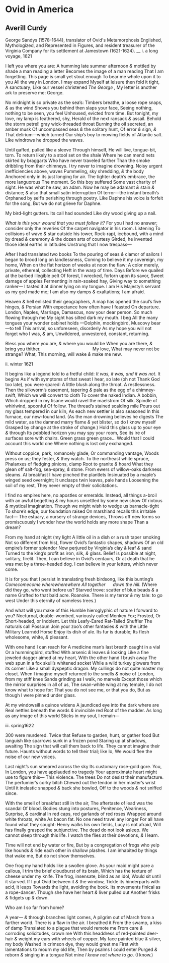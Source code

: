 # Ovid in America
## Averill Curdy
George Sandys (1578-1644), translator of Ovid's Metamorphosis Englished,
Mythologized, and Represented in Figures, and resident treasurer of the
Virginia Company for its settlement at Jamestown (1621-1624).
__
i. a long voyage, 1621

I left you where you are:
A humming late summer afternoon
 _&_ mottled by shade a man reading a letter
Becomes the image of a man reading
That I am forgetting.
This page is small yet stout enough
To bear me whole upon it to you
All the way in London. I may expand
Myself at leisure then fold it tight,
A sanctuary;
Like our vessel christened _The George_ ,
My letter is another ark to preserve me: George.

No midnight is so private as the sea’s:
Timbers breathe, a loose rope snaps, _&_ as the wind
Shoves you behind then slaps your face,
Seeing nothing, nothing to be seen, you feel
Unhoused, evicted from time.
But tonight, my love, my lamp is feathered, shy,
Herald of the next ransack _&_ assail.
Behold the storm petrel! gray wick-threaded throat
Burning the oil secreted, an amber musk
Of uncompassed seas _&_ the solitary hunt,
Of error _&_ sign, _&_
That delirium—which turned
Our ship’s boy to mowing fields of Atlantic salt.
Like windrows he dropped the waves.

Until gaffed, pulled like a sleeve
Through himself,
He will live, tongue-bit, torn.
To return likely to a stool set on the shale
Where he can mend nets skirted by braggarts
Who have never traveled farther
Than the smoke dribbling from their chimneys.
I try never to imagine drowning.
Noisy urgent inefficiencies above, waves
Pummeling, sky shredding, _&_ the body
Anchored only in its just longing for air.
The tighter death’s embrace, the more languorous
The moment. So this boy suffered
Some vast charity of sight.
He was what he saw, an adam.
Now he may be adamant _&_ stain _&_ distance;
_&_ also that small satin interruption
Of terror—the instant breath’s
Orphaned by self’s perishing through poetry.
Like Daphne his voice is forfeit for the song,
But we do not grieve for Daphne.

My bird-light gutters.
Its call had sounded
Like dry wood giving up a nail.

 _What is this your wound that you must follow it?_
For you I had no answer; consider only the reveries
Of the carpet navigator in his room. Listening
To collisions of wave _&_ star outside his tower,
Rock-rapt, icebound, with a mind by dread
_&_ ceremony _&_ the dozen arts of courtesy
Girded, he invented those ideal earths in latitudes
Unstrung that I now trespass—

After I had translated two books
To the pouring of seas _&_ clamor of sailors
I began to brood long on landlessness,
Coming to believe it my sovereign, my home,
When on the flat horizon of weeks at noon the flaw:
A color merely, private, ethereal, collecting
Heft in the warp of time. Days
Before we quailed at the barbed illegible pelt
Of forest, I wrecked, forlorn upon its savor,
Sweet damage of apples
Fermenting in rain-soaked hay,
Giving way to something ranker—
I tasted it at dinner lying on my tongue.
I am His Majesty’s servant as my god made me;
I am also my damps _&_ exaltations; I am afraid.

Heaven _&_ hell enlisted their geographers,
A map has opened the soul’s five hinges, _&_ Persian
With expectance how often have I feasted
On departure. London, Naples,
Marriage, Damascus, now your dear person.
So much flowing through me
My sight has silted dark my mouth. I beg
All the many tongues your wonder cabinet holds
—Dolphin, mockingbird, Muscovy bear—to tell
This arrival, so unforeseen, disorderly
As my hope you will not forget who I was, _&_ am,
Unwildered, unwestered, constant, returning.

Bless you where you are, _&_ where you would be
When you are there, _&_ bring you thither.
                                         My love,
What may never not be strange? What,
This morning, will wake _&_ make me new.


ii. winter 1621


It begins like a legend told to a fretful child:
 _It was, it was, and it was not_. It begins
As if with symptoms of that sweat
I hear, so late (oh not
Thank God too late), you were spared:
A little blush along the throat. A restlessness.
Then the silkworm’s casement, tapering
_&_ pale as the egg of a chimney-swift,
Which we will convert to cloth
To cover the naked Indian. A bobbin,
Which dropped in my tisane would ravel the maelstrom
Of silk. Spindle of whirlwind, spoonful
Of follow. The thread’s stained scalding mile
Pours out my glass tempered in our kiln,
As each new settler is also seasoned
In this furnace, our new-found land.
(As the man drowning believes he digests
The mild water, as the damned marry flame
 _&_ yet blister, so do I know myself
Grasped by change at the stroke of change.)
Hold this glass up to your eye _&_ through
Its pebbled horizon you may spy your room,
See its ire of surfaces sore with chairs.
Green grass green grace...
Would that I could account this world one
Where nothing is lost only exchanged.

Without coppice, park, romancely glade,
Or commanding vantage,
Woods press on us; they fester,
_&_ they watch. To the northeast white spruce,
Phalanxes of fledging pinions, clamp
Root to granite _&_ hoard
What they glean off salt-fog, sea-spray, _&_ stone.
From ewers of willow-oaks darkness steams.
At breakfast I have pinched the plantlets
Insinuated by a maple’s winged seed overnight;
It unclasps twin leaves, pale hands
Loosening the soil of my rest,
They never empty of their solicitations.

I find no empires here, no apostles or emeralds.
Instead, all things a-broil with an awful begetting
 _&_ my hours unsettled by some new show
Of riotous _&_ mystical imagination.
Though we might wish to wedge us barnacle-tight
To shore’s edge, our foundation raised
On marshland recalls this irritable fact—
The estuary, a nursery of strange devices,
Throws off new forms so promiscuously
I wonder how the world holds any more shape
Than a dream?

From my hand at night (my light
A little oil in a dish or a rush taper smoking
Not so different from his), flower
Ovid’s fantastic shapes, shadows
Of an old empire’s former splendor
Now perjured by Virginia’s clay _&_ leaf _&_ sand
Turned to the king’s profit as iron, silk, _&_ glass.
Belief is possible at night, solitary, firelit.
Then, I can believe in Ovid’s centaurs,
Or at death that he was met by a three-headed dog.
I can believe in your letters, which never come.

It is for you that I persist
In translating fresh birdsong, like this bunting’s
 _Comecomecome wherewherewhere_
_All together      down the hill_.
(Where did they go, who went before us?
Starved trove: scatter of blue beads _&_ a name
Grafted to that bald acre.
Roanoke.
There is my terror _&_ my tale: to go west
Under this eternity of nameless trees.)

And what will you make of this
Humble hieroglyphic of nature I forward to you?
Nocturnal, double-wombed, variously called
Monkey Fox; Frosted,
Or Short-headed, or Indolent.
Let this Leafy-Eared Rat-Tailed Shuffler
The naturals call Possoun
Join your zoo’s other fantasies
_&_ with the Little Military Learnéd Horse
Enjoy its dish of ale. Its fur is durable;
Its flesh wholesome, white, _&_ pleasant.

With one hand I can reach for
A medicine man’s last breath caught in a vial
Or a hummingbird, stuffed
With arsenic _&_ leaves _&_ looking
Like a fine jeweled dagger aimed at my heart,
With the other hand I brush away
The web spun in a fox skull’s whitened socket
While a wild turkey glowers from its corner
Like a small dyspeptic dragon.
My cullings do not quite master my closet.
When I imagine myself returned to the smells
 _&_ noise of London, from my stiff knee
Sands grinding as I walk, no marvels
Except those which the mirror surprises in all of us,
The swan-white wing at my temple,
I do not know what to hope for:
That you do not see me, or that you do,
But as though I were pinned under glass.

At my windowsill a quince widens
A jaundiced eye into the dark where are
Real nettles beneath the words _&_ invincible red
Root of the madder.
As long as any image of this world
Sticks in my soul, I remain—


iii. spring1622

300 were murdered. Twice that
Refuse to garden, hunt, or gather food
But languish like sparrows sunk in a frozen pond
Staring up at shadows, awaiting
The sign that will call them back to life.
They cannot imagine their future.
Haunts without words to tell their trial; like Io,
We would flee the noise of our new voices.

Last night’s sun smeared across the sky
Its customary rose-gold gore. You,
In London, you have applauded no tragedy
Your approximate heart might use to figure this—
This violence. The trees
Do not desist their manufacture.
The perfumier’s corky bitch
Chewed out the tendon in her master’s wrist
Until it inelastic snapped _&_ back she bowled,
Off to the woods _&_ not sniffed since.

With the smell of breakfast still in the air,
The aftertaste of lead was the scandal
Of blood. Bodies stung into postures,
Penitence, Weariness, Surprise, _&_ cardinal
In red caps, red garlands of red roses
Wrapped around white throats, white
As bacon fat. No one need travel any longer
For all have found what they sought:
Henry walks his own fields, Lucy is not afraid,
Will has finally grasped the subjunctive.
The dead do not look asleep.
We cannot sleep through this life.
I watch the flies at their devotions, _&_ I learn.

Time will not end by water or fire,
But by a congregation of frogs who yelp like hounds
 _&_ ride each other in shallow plashes.
I am inhabited by things that wake me,
But do not show themselves.

One frog my hand holds like a swollen glove.
As your maid might pare a callous,
I trim the brief cloudburst of its brain,
Which has the texture of cheese under my knife.
The frog, insensate, blind as an idol,
Would sit until it starved.
If I put Ovid between it _&_ the window,
Tickle its hinderparts with acid, it leaps
Towards the light, avoiding the book.
Its movements finical as a rope-dancer.
Though she have her heart _&_ liver pulled out
Another frisks _&_ fidgets up _&_ down.

Who am I so far from home?

A year— _&_ through branches light comes,
A pilgrim out of March from a farther world.
There is a flaw in the air. I breathed it
From the swamp, a kiss of damp
Translated to a plague that would remote me
From care _&_ corroding solicitudes, crown me
With this headdress of red-painted deer-hair
_&_ weight my ears with wheels of copper.
My face painted blue _&_ silver, my body
Washed in crimson dye, they would greet me
First with lamentations to mourn my old life,
Then by psalms I could enter
Purged _&_ reborn _&_ singing in a tongue
Not mine _I know not where to go_. (I know.)